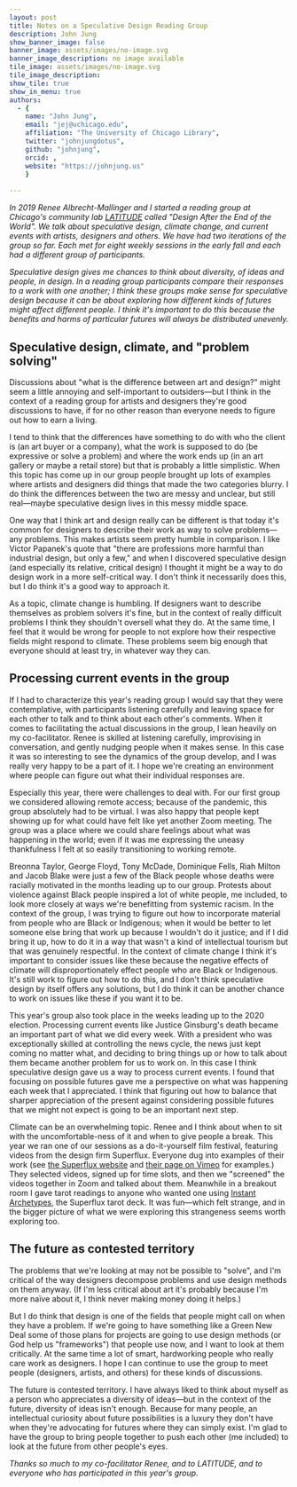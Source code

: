 ```yaml
---
layout: post
title: Notes on a Speculative Design Reading Group
description: John Jung
show_banner_image: false
banner_image: assets/images/no-image.svg
banner_image_description: no image available
tile_image: assets/images/no-image.svg
tile_image_description:
show_tile: true
show_in_menu: true
authors:
  - {
    name: "John Jung",
    email: "jej@uchicago.edu",
    affiliation: "The University of Chicago Library",
    twitter: "johnjungdotus",
    github: "johnjung",
    orcid: ,
    website: "https://johnjung.us"
    }
    
---
```


*In 2019 Renee Albrecht-Mallinger and I started a reading group at Chicago's
community lab [LATITUDE](https://www.latitudechicago.org/) called "Design After
the End of the World". We talk about speculative design, climate change, and
current events with artists, designers and others. We have had two iterations
of the group so far. Each met for eight weekly sessions in the early fall and
each had a different group of participants.*

*Speculative design gives me chances to think about diversity, of ideas and
people, in design. In a reading group participants compare their responses to a
work with one another; I think these groups make sense for speculative design
because it can be about exploring how different kinds of futures might affect
different people. I think it's important to do this because the benefits and
harms of particular futures will always be distributed unevenly.*

## Speculative design, climate, and "problem solving"

Discussions about "what is the difference between art and design?" might seem a
little annoying and self-important to outsiders&mdash;but I think in the
context of a reading group for artists and designers they're good discussions
to have, if for no other reason than everyone needs to figure out how to earn a
living.

I tend to think that the differences have something to do with who the client
is (an art buyer or a company), what the work is supposed to do (be expressive
or solve a problem) and where the work ends up (in an art gallery or maybe a
retail store) but that is probably a little simplistic. When this topic has
come up in our group people brought up lots of examples where artists and
designers did things that made the two categories blurry. I do think the
differences between the two are messy and unclear, but still real&mdash;maybe
speculative design lives in this messy middle space.

One way that I think art and design really can be different is that today it's
common for designers to describe their work as way to solve problems&mdash;any
problems. This makes artists seem pretty humble in comparison. I like Victor
Papanek's quote that "there are professions more harmful than industrial
design, but only a few," and when I discovered speculative design (and
especially its relative, critical design) I thought it might be a way to do
design work in a more self-critical way. I don't think it necessarily does
this, but I do think it's a good way to approach it.

As a topic, climate change is humbling. If designers want to describe
themselves as problem solvers it's fine, but in the context of really difficult
problems I think they shouldn't oversell what they do. At the same time, I feel
that it would be wrong for people to not explore how their respective fields
might respond to climate. These problems seem big enough that everyone should
at least try, in whatever way they can. 

## Processing current events in the group

If I had to characterize this year's reading group I would say that they were
contemplative, with participants listening carefully and leaving space for each
other to talk and to think about each other's comments. When it comes to
facilitating the actual discussions in the group, I lean heavily on my
co-facilitator. Renee is skilled at listening carefully, improvising in
conversation, and gently nudging people when it makes sense. In this case it
was so interesting to see the dynamics of the group develop, and I was really
very happy to be a part of it. I hope we're creating an environment where
people can figure out what their individual responses are.

Especially this year, there were challenges to deal with. For our first group
we considered allowing remote access; because of the pandemic, this group
absolutely had to be virtual. I was also happy that people kept showing up for
what could have felt like yet another Zoom meeting. The group was a place where
we could share feelings about what was happening in the world; even if it was
me expressing the uneasy thankfulness I felt at so easily transitioning to
working remote. 

Breonna Taylor, George Floyd, Tony McDade, Dominique Fells, Riah Milton and
Jacob Blake were just a few of the Black people whose deaths were racially
motivated in the months leading up to our group. Protests about violence
against Black people inspired a lot of white people, me included, to look more
closely at ways we're benefitting from systemic racism. In the context of the
group, I was trying to figure out how to incorporate material from people who
are Black or Indigenous; when it would be better to let someone else bring that
work up because I wouldn't do it justice; and if I did bring it up, how to do
it in a way that wasn't a kind of intellectual tourism but that was genuinely
respectful. In the context of climate change I think it's important to consider
issues like these because the negative effects of climate will
disproportionately effect people who are Black or Indigenous. It's still work
to figure out how to do this, and I don't think speculative design by itself
offers any solutions, but I do think it can be another chance to work on issues
like these if you want it to be. 

This year's group also took place in the weeks leading up to the 2020 election.
Processing current events like Justice Ginsburg's death became an important
part of what we did every week. With a president who was exceptionally skilled
at controlling the news cycle, the news just kept coming no matter what, and
deciding to bring things up or how to talk about them became another problem
for us to work on. In this case I think speculative design gave us a way to
process current events. I found that focusing on possible futures gave me a
perspective on what was happening each week that I appreciated. I think that
figuring out how to balance that sharper appreciation of the present against
considering possible futures that we might not expect is going to be an
important next step.

Climate can be an overwhelming topic. Renee and I think about when to sit with
the uncomfortable-ness of it and when to give people a break. This year we ran
one of our sessions as a do-it-yourself film festival, featuring videos from
the design firm Superflux. Everyone dug into examples of their work (see [the
Superflux website](https://superflux.in/#) and [their page on
Vimeo](https://vimeo.com/superflux) for examples.) They selected videos, signed
up for time slots, and then we "screened" the videos together in Zoom and
talked about them. Meanwhile in a breakout room I gave tarot readings to anyone
who wanted one using [Instant
Archetypes](https://superflux.in/index.php/and-now-for-something-completely-different/#),
the Superflux tarot deck. It was fun&mdash;which felt strange, and in the
bigger picture of what we were exploring this strangeness seems worth exploring
too.

## The future as contested territory

The problems that we're looking at may not be possible to "solve", and I'm
critical of the way designers decompose problems and use design methods on them
anyway. (If I'm less critical about art it's probably because I'm more naïve
about it, I think never making money doing it helps.)

But I do think that design is one of the fields that people might call on when
they have a problem. If we're going to have something like a Green New Deal
some of those plans for projects are going to use design methods (or God help
us "frameworks") that people use now, and I want to look at them critically.
At the same time a lot of smart, hardworking people who really care work as
designers. I hope I can continue to use the group to meet people (designers,
artists, and others) for these kinds of discussions.

The future is contested territory. I have always liked to think about myself as
a person who appreciates a diversity of ideas&mdash;but in the context of the
future, diversity of ideas isn't enough. Because for many people, an
intellectual curiosity about future possibilities is a luxury they don't have
when they're advocating for futures where they can simply exist. I'm glad to
have the group to bring people together to push each other (me included) to
look at the future from other people's eyes. 

*Thanks so much to my co-facilitator Renee, and to LATITUDE, and to everyone
who has participated in this year's group.*


